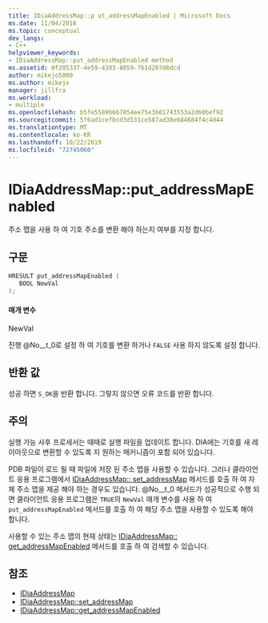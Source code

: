 ```yaml
---
title: IDiaAddressMap::p ut_addressMapEnabled | Microsoft Docs
ms.date: 11/04/2016
ms.topic: conceptual
dev_langs:
- C++
helpviewer_keywords:
- IDiaAddressMap::put_addressMapEnabled method
ms.assetid: 0f205337-4e59-4383-8059-7b1d207d6dcd
author: mikejo5000
ms.author: mikejo
manager: jillfra
ms.workload:
- multiple
ms.openlocfilehash: b5fe5589b667054ee75e3b01743553a2d60bef92
ms.sourcegitcommit: 5f6ad1cefbcd3d531ce587ad30e684684f4c4d44
ms.translationtype: MT
ms.contentlocale: ko-KR
ms.lasthandoff: 10/22/2019
ms.locfileid: "72745060"
---
```

# <a name="idiaaddressmapput_addressmapenabled"></a>IDiaAddressMap::put_addressMapEnabled
주소 맵을 사용 하 여 기호 주소를 변환 해야 하는지 여부를 지정 합니다.

## <a name="syntax"></a>구문

```C++
HRESULT put_addressMapEnabled ( 
   BOOL NewVal
);
```

#### <a name="parameters"></a>매개 변수
 NewVal

진행 @No__t_0로 설정 하 여 기호를 변환 하거나 `FALSE` 사용 하지 않도록 설정 합니다.

## <a name="return-value"></a>반환 값
 성공 하면 `S_OK`을 반환 합니다. 그렇지 않으면 오류 코드를 반환 합니다.

## <a name="remarks"></a>주의
 실행 가능 사후 프로세서는 때때로 실행 파일을 업데이트 합니다. DIA에는 기호를 새 레이아웃으로 변환할 수 있도록 지 원하는 메커니즘이 포함 되어 있습니다.

 PDB 파일이 로드 될 때 파일에 저장 된 주소 맵을 사용할 수 있습니다. 그러나 클라이언트 응용 프로그램에서 [IDiaAddressMap:: set_addressMap](../../debugger/debug-interface-access/idiaaddressmap-set-addressmap.md) 메서드를 호출 하 여 자체 주소 맵을 제공 해야 하는 경우도 있습니다. @No__t_0 메서드가 성공적으로 수행 되 면 클라이언트 응용 프로그램은 `TRUE`의 `NewVal` 매개 변수를 사용 하 여 `put_addressMapEnabled` 메서드를 호출 하 여 해당 주소 맵을 사용할 수 있도록 해야 합니다.

 사용할 수 있는 주소 맵의 현재 상태는 [IDiaAddressMap:: get_addressMapEnabled](../../debugger/debug-interface-access/idiaaddressmap-get-addressmapenabled.md) 메서드를 호출 하 여 검색할 수 있습니다.

## <a name="see-also"></a>참조
- [IDiaAddressMap](../../debugger/debug-interface-access/idiaaddressmap.md)
- [IDiaAddressMap::set_addressMap](../../debugger/debug-interface-access/idiaaddressmap-set-addressmap.md)
- [IDiaAddressMap::get_addressMapEnabled](../../debugger/debug-interface-access/idiaaddressmap-get-addressmapenabled.md)